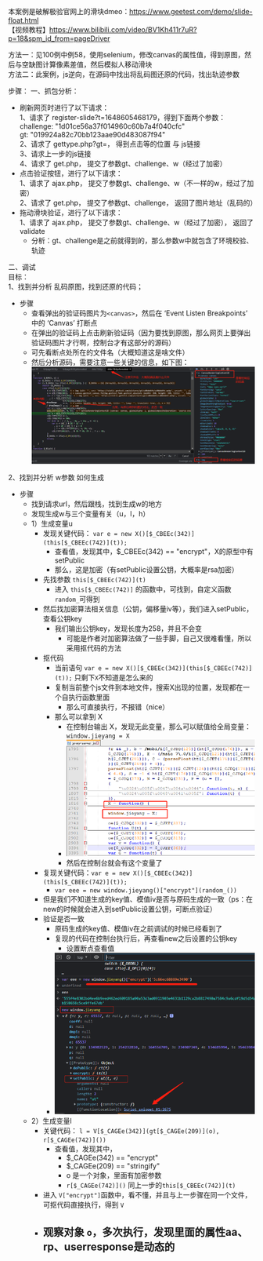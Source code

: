 本案例是破解极验官网上的滑块dmeo：https://www.geetest.com/demo/slide-float.html  
【视频教程】https://www.bilibili.com/video/BV1Kh411r7uR?p=18&spm_id_from=pageDriver

方法一：见100例中例58，使用selenium，修改canvas的属性值，得到原图，然后与空缺图计算像素差值，然后模拟人移动滑块  
方法二：此案例，js逆向，在源码中找出将乱码图还原的代码，找出轨迹参数

步骤：
一、抓包分析：

- 刷新网页时进行了以下请求：  
  1、请求了 register-slide?t=1648605468179，得到下面两个参数：  
         challenge: "1d01ce56a37f014960c60b7a4f040cfc"  
         gt: "019924a82c70bb123aae90d483087f94"  
  2、请求了 gettype.php?gt=， 得到点击等的位置 与 js链接  
  3、请求上一步的js链接  
  4、请求了 get.php， 提交了参数gt、challenge、w（经过了加密）  
- 点击验证按钮，进行了以下请求：  
  1、请求了 ajax.php， 提交了参数gt、challenge、w（不一样的w，经过了加密）  
  2、请求了 get.php， 提交了参数gt、challenge， 返回了图片地址（乱码的）  
- 拖动滑块验证，进行了以下请求：  
  1、请求了 ajax.php， 提交了参数gt、challenge、w（经过了加密）， 返回了 validate  
  - 分析：gt、challenge是之前就得到的，那么参数w中就包含了环境校验、轨迹  

二、调试  
目标：  
1、找到并分析 乱码原图，找到还原的代码；
- 步骤
    - 查看弹出的验证码图片为`<canvas>`，然后在 ‘Event Listen Breakpoints’ 中的 ‘Canvas’ 打断点
    - 在弹出的验证码上点击刷新验证码（因为要找到原图，那么网页上要弹出验证码图片才行啊，控制台才有这部分的源码）
    - 可先看断点处所在的文件名（大概知道这是啥文件）
    - 然后分析源码，需要注意一些关键的信息，如下图：
    ![image-20220330154757090](./jiyan_picture/canvas.png)

2、找到并分析 w参数 如何生成
- 步骤
  - 找到请求url，然后跟栈，找到生成w的地方
  - 发现生成w与三个变量有关（u，l，h）
  - 1）生成变量u
    - 发现关键代码： `var e = new X()[$_CBEEc(342)](this[$_CBEEc(742)](t));`
      - 查看值，发现其中，$_CBEEc(342) == "encrypt"，X的原型中有setPublic
      - 那么，这是加密（有setPublic设置公钥，大概率是rsa加密）
    - 先找参数 `this[$_CBEEc(742)](t)`
      - 进入 `this[$_CBEEc(742)]` 的函数中，可找到，自定义函数`random_`可得到
    - 然后找加密算法相关信息（公钥，偏移量iv等），我们进入setPublic，查看公钥key
      - 我们输出公钥key，发现长度为258，并且不会变
        - 可能是作者对加密算法做了一些手脚，自己又很难看懂，所以采用抠代码的方法
    - 抠代码
      - 当前语句 `var e = new X()[$_CBEEc(342)](this[$_CBEEc(742)](t));` 只剩下`X`不知道是怎么来的
      - 复制当前整个js文件到本地文件，搜索X出现的位置，发现都在一个自执行函数里面
        - 那么可直接执行，不报错（nice）
      - 那么可以拿到 X
        - 在控制台输出 X，发现无此变量，那么可以赋值给全局变量： `window.jieyang = X`
        - ![image-20220415145432970](./jiyan_picture/image-20220415145432970.png)
        - 然后在控制台就会有这个变量了
    - 复现关键代码：`var e = new X()[$_CBEEc(342)](this[$_CBEEc(742)](t));`
      - `var eee = new window.jieyang()["encrypt"](random_())`
    - 但是我们不知道生成的key值、模值iv是否与原码生成的一致（ps：在new的时候就会进入到setPublic设置公钥，可断点验证）
    - 验证是否一致
      - 原码生成的key值、模值iv在之前调试的时候已经看到了
      - 复现的代码在控制台执行后，再查看new之后设置的公钥key
        - 设置断点查看值
      - ![image-20220415151157783](./jiyan_picture/image-20220415151157783.png)
  - 2）生成变量l
    - 关键代码： `l = V[$_CAGEe(342)](gt[$_CAGEe(209)](o), r[$_CAGEe(742)]())`
      - 查看值，发现其中，
        - $_CAGEe(342) == "encrypt"
        - $_CAGEe(209) == "stringify"
        - o 是一个对象，里面有加密参数
        - `r[$_CAGEe(742)]()` 同上一步的`this[$_CBEEc(742)](t)`
    - 进入 `V["encrypt"]`函数中，看不懂，并且与上一步骤在同一个文件，可抠代码直接执行，得到 `V`
    - 观察对象 `o`，多次执行，发现里面的属性aa、rp、userresponse是动态的
      - 